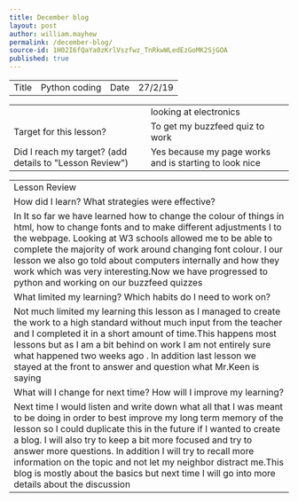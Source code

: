 ```yaml
---
title: December blog
layout: post
author: william.mayhew
permalink: /december-blog/
source-id: 1H02I6fQaYa0zKrlVszfwz_TnRkwWLedEzGoMK2SjGOA
published: true
---
```

<table>
  <tr>
    <td>Title</td>
    <td>Python coding</td>
    <td>Date</td>
    <td>27/2/19</td>
  </tr>
</table>


<table>
  <tr>
    <td></td>
    <td>looking at electronics </td>
  </tr>
  <tr>
    <td>Target for this lesson?</td>
    <td>To get my buzzfeed quiz to work</td>
  </tr>
  <tr>
    <td>Did I reach my target? 
(add details to "Lesson Review")</td>
    <td>Yes because my page works and is starting to look nice</td>
  </tr>
</table>


<table>
  <tr>
    <td>Lesson Review</td>
  </tr>
  <tr>
    <td>How did I learn? What strategies were effective? </td>
  </tr>
  <tr>
    <td>In It so far we have learned how to change the colour of things in html, how to change fonts and to make different adjustments I to the webpage. Looking at W3 schools allowed me to be able to complete the majority of work around changing font colour. I our lesson we also go told about computers internally and how they work which was very interesting.Now we have progressed to python and working on our buzzfeed quizzes</td>
  </tr>
  <tr>
    <td>What limited my learning? Which habits do I need to work on? </td>
  </tr>
  <tr>
    <td>Not much limited my learning this lesson as I managed to create the work to a high standard without much input from the teacher and I completed it in a short amount of time.This happens most lessons but as I am a bit behind on work I am not entirely sure what happened two weeks ago . In addition last lesson we stayed at the front to answer and question what Mr.Keen is saying </td>
  </tr>
  <tr>
    <td>What will I change for next time? How will I improve my learning?</td>
  </tr>
  <tr>
    <td>Next time I would listen and write down what all that I was meant to be doing in order to best improve my long term memory of the lesson so I could duplicate this in the future if I wanted to create a blog. I will also try to keep a bit more focused and try to answer more questions. In addition I will try to recall more information on the topic and not let my neighbor distract me.This blog is mostly about the basics but next time I will go into more details about the discussion 
</td>
  </tr>
</table>


